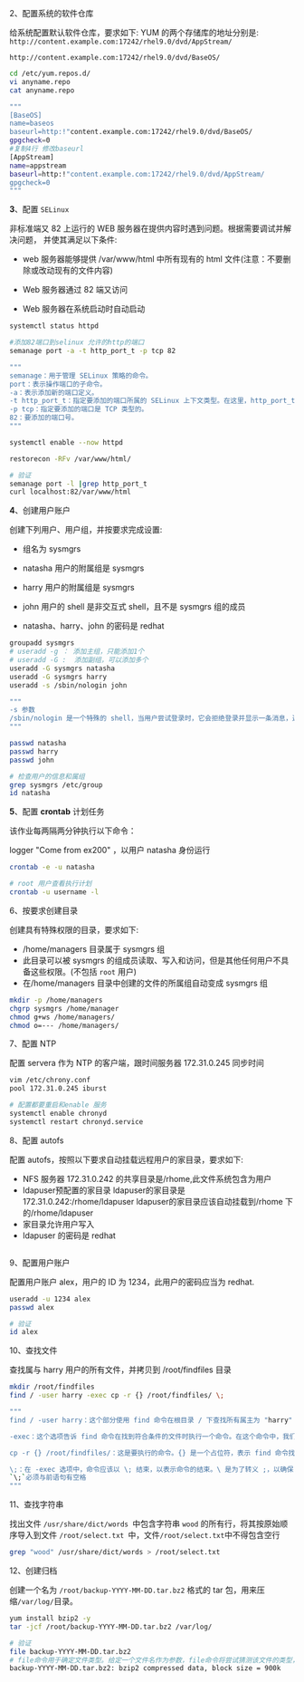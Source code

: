 2、配置系统的软件仓库 

给系统配置默认软件仓库，要求如下: YUM 的两个存储库的地址分别是:  `http://content.example.com:17242/rhel9.0/dvd/AppStream/ `

`http://content.example.com:17242/rhel9.0/dvd/BaseOS/`

```bash
cd /etc/yum.repos.d/
vi anyname.repo
cat anyname.repo

"""
[BaseOS]
name=baseos
baseurl=http:!"content.example.com:17242/rhel9.0/dvd/BaseOS/
gpgcheck=0
#复制4⾏ 修改baseurl
[AppStream]
name=appstream
baseurl=http:!"content.example.com:17242/rhel9.0/dvd/AppStream/
gpgcheck=0
"""
```

**3**、配置 `SELinux` 

⾮标准端⼜ 82 上运⾏的 WEB 服务器在提供内容时遇到问题。根据需要调试并解决问题， 并使其满⾜以下条件:

- web 服务器能够提供 /var/www/html 中所有现有的 html ⽂件(注意：不要删除或改动现有的⽂件内容)

- Web 服务器通过 82 端⼜访问

- Web 服务器在系统启动时⾃动启动

```bash
systemctl status httpd

#添加82端⼝到selinux 允许的http的端⼝
semanage port -a -t http_port_t -p tcp 82

"""
semanage：用于管理 SELinux 策略的命令。
port：表示操作端口的子命令。
-a：表示添加新的端口定义。
-t http_port_t：指定要添加的端口所属的 SELinux 上下文类型。在这里，http_port_t 是一个用于 HTTP 服务的预定义上下文类型。
-p tcp：指定要添加的端口是 TCP 类型的。
82：要添加的端口号。
"""

systemctl enable --now httpd

restorecon -RFv /var/www/html/

# 验证
semanage port -l |grep http_port_t
curl localhost:82/var/www/html
```

**4**、创建⽤户账户

创建下列⽤户、⽤户组，并按要求完成设置:

- 组名为 sysmgrs

- natasha ⽤户的附属组是 sysmgrs

- harry ⽤户的附属组是 sysmgrs

- john ⽤户的 shell 是⾮交互式 shell，且不是 sysmgrs 组的成员

- natasha、harry、john 的密码是 redhat

```bash
groupadd sysmgrs
# useradd -g ： 添加主组，只能添加1个
# useradd -G :  添加副组，可以添加多个
useradd -G sysmgrs natasha   
useradd -G sysmgrs harry
useradd -s /sbin/nologin john

"""
-s 参数
/sbin/nologin 是一个特殊的 shell，当用户尝试登录时，它会拒绝登录并显示一条消息，通常用于创建系统账户，这些账户只用于特定的服务，而不允许交互式登录
"""

passwd natasha
passwd harry
passwd john

# 检查⽤户的信息和属组
grep sysmgrs /etc/group
id natasha
```

**5**、配置 **crontab** 计划任务

该作业每两隔两分钟执⾏以下命令：

logger "Come from ex200" ，以⽤户 natasha ⾝份运⾏

```bash
crontab -e -u natasha

# root 用户查看执行计划
crontab -u username -l
```

6、按要求创建⽬录 

创建具有特殊权限的⽬录，要求如下: 

- /home/managers ⽬录属于 sysmgrs 组 
- 此⽬录可以被 sysmgrs 的组成员读取、写⼊和访问，但是其他任何⽤户不具备这些权限。(不包括 `root` ⽤户) 
- 在/home/managers ⽬录中创建的⽂件的所属组⾃动变成 sysmgrs 组

```bash
mkdir -p /home/managers
chgrp sysmgrs /home/manager
chmod g+ws /home/managers/
chmod o=--- /home/managers/
```

7、配置 NTP 

配置 servera 作为 NTP 的客户端，跟时间服务器 172.31.0.245 同步时间

```bash
vim /etc/chrony.conf
pool 172.31.0.245 iburst

# 配置都要重启和enable 服务
systemctl enable chronyd
systemctl restart chronyd.service
```

8、配置 autofs 

配置 autofs，按照以下要求⾃动挂载远程⽤户的家⽬录，要求如下: 

- NFS 服务器 172.31.0.242 的共享⽬录是/rhome,此⽂件系统包含为⽤户 
- ldapuser预配置的家⽬录 ldapuser的家⽬录是 172.31.0.242:/rhome/ldapuser ldapuser的家⽬录应该⾃动挂载到/rhome 下的/rhome/ldapuser 
- 家⽬录允许⽤户写⼊ 
- ldapuser 的密码是 redhat

```bash


```

9、配置⽤户账户 

配置⽤户账户 alex，⽤户的 ID 为 1234，此⽤户的密码应当为 redhat.

```bash
useradd -u 1234 alex
passwd alex

# 验证
id alex
```

10、查找⽂件 

查找属与 harry ⽤户的所有⽂件，并拷贝到 /root/findfiles ⽬录

```bash
mkdir /root/findfiles
find / -user harry -exec cp -r {} /root/findfiles/ \;

"""
find / -user harry：这个部分使用 find 命令在根目录 / 下查找所有属主为 "harry" 的文件。-user harry 选项指定了属主为 "harry" 的文件。

-exec：这个选项告诉 find 命令在找到符合条件的文件时执行一个命令。在这个命令中，我们想要执行 cp -r 命令来复制文件。

cp -r {} /root/findfiles/：这是要执行的命令。{} 是一个占位符，表示 find 命令找到的每个文件的名称。-r 选项告诉 cp 命令递归复制目录。所以，这个命令将找到的每个文件或目录复制到 /root/findfiles/ 目录中。

\;：在 -exec 选项中，命令应该以 \; 结束，以表示命令的结束。\ 是为了转义 ;，以确保 shell 不会将其解释为命令的一部分。
`\;`必须与前语句有空格
"""
```

11、查找字符串 

找出⽂件 `/usr/share/dict/words `中包含字符串 `wood` 的所有⾏，将其按原始顺序导⼊到⽂件 `/root/select.txt `中，⽂件` /root/select.txt `中不得包含空⾏

```bash
grep "wood" /usr/share/dict/words > /root/select.txt
```

12、创建归档

创建⼀个名为 `/root/backup-YYYY-MM-DD.tar.bz2` 格式的 tar 包，⽤来压 缩`/var/log/`⽬录。

```bash
yum install bzip2 -y
tar -jcf /root/backup-YYYY-MM-DD.tar.bz2 /var/log/

# 验证
file backup-YYYY-MM-DD.tar.bz2
# file命令用于确定文件类型。给定一个文件名作为参数，file命令将尝试猜测该文件的类型，并将结果输出到标准输出
backup-YYYY-MM-DD.tar.bz2: bzip2 compressed data, block size = 900k
```

